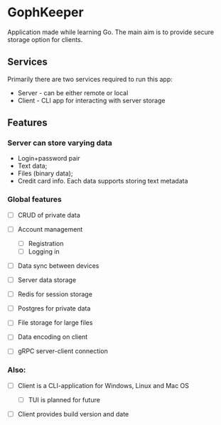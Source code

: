 # GophKeeper

Application made while learning Go. The main aim is to provide secure storage option for clients.

## Services

Primarily there are two services required to run this app:

- Server - can be either remote or local
- Client - CLI app for interacting with server storage


## Features
### Server can store varying data

- Login+password pair
- Text data;
- Files (binary data);
- Credit card info. 
Each data supports storing text metadata 

### Global features
- [ ] CRUD of private data
- [ ] Account management
  - [ ] Registration
  - [ ] Logging in
- [ ] Data sync between devices
- [ ] Server data storage
- [ ] Redis for session storage
- [ ] Postgres for private data
- [ ] File storage for large files
- [ ] Data encoding on client
- [ ] gRPC server-client connection


### Also:
- [ ] Client is a CLI-application for Windows, Linux and Mac OS
  - [ ] TUI is planned for future
- [ ] Client provides build version and date



